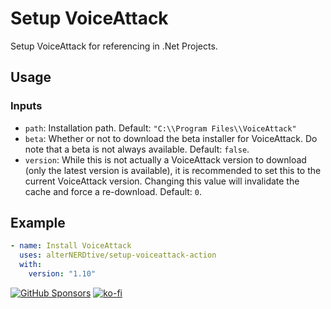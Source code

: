 ﻿# Setup VoiceAttack

Setup VoiceAttack for referencing in .Net Projects.

## Usage

### Inputs

* `path`: Installation path. Default: `"C:\\Program Files\\VoiceAttack"`
* `beta`: Whether or not to download the beta installer for VoiceAttack. Do
  note that a beta is not always available. Default: `false`.
* `version`: While this is not actually a VoiceAttack version to download (only
  the latest version is available), it is recommended to set this to the
  current VoiceAttack version. Changing this value will invalidate the cache
  and force a re-download. Default: `0`.

## Example

```yaml
- name: Install VoiceAttack
  uses: alterNERDtive/setup-voiceattack-action
  with:
    version: "1.10"
```

[![GitHub Sponsors](https://img.shields.io/github/sponsors/alterNERDtive?style=for-the-badge)](https://github.com/sponsors/alterNERDtive)
[![ko-fi](https://ko-fi.com/img/githubbutton_sm.svg)](https://ko-fi.com/S6S1DLYBS)
